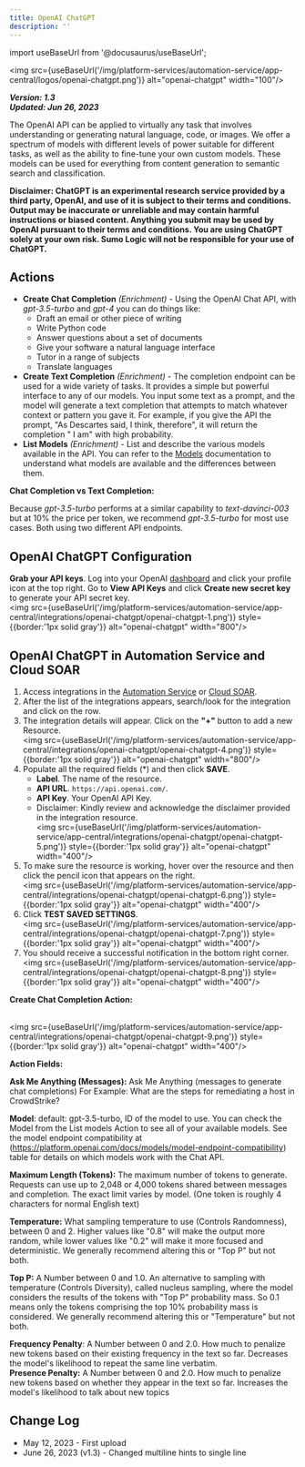 ```yaml
---
title: OpenAI ChatGPT
description: ''
---
```

import useBaseUrl from '@docusaurus/useBaseUrl';

<img src={useBaseUrl('/img/platform-services/automation-service/app-central/logos/openai-chatgpt.png')} alt="openai-chatgpt" width="100"/>

***Version: 1.3  
Updated: Jun 26, 2023***

The OpenAI API can be applied to virtually any task that involves understanding or generating natural language, code, or images. We offer a spectrum of models with different levels of power suitable for different tasks, as well as the ability to fine-tune your own custom models. These models can be used for everything from content generation to semantic search and classification.

**Disclaimer: ChatGPT is an experimental research service provided by a third party, OpenAI, and use of it is subject to their terms and conditions. Output may be inaccurate or unreliable and may contain harmful instructions or biased content. Anything you submit may be used by OpenAI pursuant to their terms and conditions. You are using ChatGPT solely at your own risk. Sumo Logic will not be responsible for your use of ChatGPT.** 

## Actions

* **Create Chat Completion** *(Enrichment)* - Using the OpenAI Chat API, with *gpt-3.5-turbo* and *gpt-4* you can do things like:
	+ Draft an email or other piece of writing
	+ Write Python code
	+ Answer questions about a set of documents
	+ Give your software a natural language interface
	+ Tutor in a range of subjects
	+ Translate languages
* **Create Text Completion** *(Enrichment)* - The completion endpoint can be used for a wide variety of tasks. It provides a simple but powerful interface to any of our models. You input some text as a prompt, and the model will generate a text completion that attempts to match whatever context or pattern you gave it. For example, if you give the API the prompt, "As Descartes said, I think, therefore", it will return the completion " I am" with high probability.
* **List Models** *(Enrichment)* - List and describe the various models available in the API. You can refer to the [Models](https://platform.openai.com/docs/models) documentation to understand what models are available and the differences between them.

**Chat Completion vs Text Completion:**

Because *gpt-3.5-turbo* performs at a similar capability to *text-davinci-003* but at 10% the price per token, we recommend *gpt-3.5-turbo* for most use cases. Both using two different API endpoints.   


## OpenAI ChatGPT Configuration

**Grab your API keys**. Log into your OpenAI [dashboard](https://platform.openai.com/account/api-keys) and click your profile icon at the top right. Go to **View API Keys** and click **Create new secret key** to generate your API secret key.<br/><img src={useBaseUrl('/img/platform-services/automation-service/app-central/integrations/openai-chatgpt/openai-chatgpt-1.png')} style={{border:'1px solid gray'}} alt="openai-chatgpt" width="800"/>

## OpenAI ChatGPT in Automation Service and Cloud SOAR

1. Access integrations in the [Automation Service](/docs/platform-services/automation-service/automation-service-integrations/#view-integrations) or [Cloud SOAR](/docs/cloud-soar/automation).
1. After the list of the integrations appears, search/look for the integration and click on the row.   
1. The integration details will appear. Click on the **"+"** button to add a new Resource. <br/><img src={useBaseUrl('/img/platform-services/automation-service/app-central/integrations/openai-chatgpt/openai-chatgpt-4.png')} style={{border:'1px solid gray'}} alt="openai-chatgpt" width="800"/>
1. Populate all the required fields (\*) and then click **SAVE**.
   * **Label**. The name of the resource.
   * **API URL**. `https://api.openai.com/`.
   * **API Key**. Your OpenAI API Key.
   * Disclaimer: Kindly review and acknowledge the disclaimer provided in the integration resource.<br/><img src={useBaseUrl('/img/platform-services/automation-service/app-central/integrations/openai-chatgpt/openai-chatgpt-5.png')} style={{border:'1px solid gray'}} alt="openai-chatgpt" width="400"/>
1. To make sure the resource is working, hover over the resource and then click the pencil icon that appears on the right. <br/><img src={useBaseUrl('/img/platform-services/automation-service/app-central/integrations/openai-chatgpt/openai-chatgpt-6.png')} style={{border:'1px solid gray'}} alt="openai-chatgpt" width="400"/>
1. Click **TEST SAVED SETTINGS**.<br/><img src={useBaseUrl('/img/platform-services/automation-service/app-central/integrations/openai-chatgpt/openai-chatgpt-7.png')} style={{border:'1px solid gray'}} alt="openai-chatgpt" width="400"/>
1. You should receive a successful notification in the bottom right corner.<br/><img src={useBaseUrl('/img/platform-services/automation-service/app-central/integrations/openai-chatgpt/openai-chatgpt-8.png')} style={{border:'1px solid gray'}} alt="openai-chatgpt" width="400"/>

 **Create Chat Completion Action:**

<br/><img src={useBaseUrl('/img/platform-services/automation-service/app-central/integrations/openai-chatgpt/openai-chatgpt-9.png')} style={{border:'1px solid gray'}} alt="openai-chatgpt" width="400"/>

**Action Fields:**

**Ask Me Anything (Messages):** Ask Me Anything (messages to generate chat completions) For Example: What are the steps for remediating a host in CrowdStrike?

**Model**: default: gpt-3.5-turbo, ID of the model to use. You can check the Model from the List models Action to see all of your available models. See the model endpoint compatibility at (https://platform.openai.com/docs/models/model-endpoint-compatibility) table for details on which models work with the Chat API.

**Maximum Length (Tokens):** The maximum number of tokens to generate. Requests can use up to 2,048 or 4,000 tokens shared between messages and completion. The exact limit varies by model. (One token is roughly 4 characters for normal English text)

**Temperature:** What sampling temperature to use (Controls Randomness), between 0 and 2. Higher values like "0.8" will make the output more random, while lower values like "0.2" will make it more focused and deterministic. We generally recommend altering this or "Top P" but not both.

**Top P:** A Number between 0 and 1.0. An alternative to sampling with temperature (Controls Diversity), called nucleus sampling, where the model considers the results of the tokens with "Top P" probability mass. So 0.1 means only the tokens comprising the top 10% probability mass is considered. We generally recommend altering this or "Temperature" but not both.

**Frequency Penalty**: A Number between 0 and 2.0. How much to penalize new tokens based on their existing frequency in the text so far. Decreases the model's likelihood to repeat the same line verbatim.   
**Presence Penalty:** A Number between 0 and 2.0. How much to penalize new tokens based on whether they appear in the text so far. Increases the model's likelihood to talk about new topics

## Change Log

* May 12, 2023 - First upload
* June 26, 2023 (v1.3) - Changed multiline hints to single line
